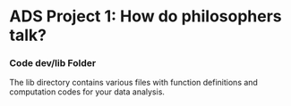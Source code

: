 # ADS Project 1:   How do philosophers talk?

### Code dev/lib Folder

The lib directory contains various files with function definitions and computation codes for your data analysis. 

